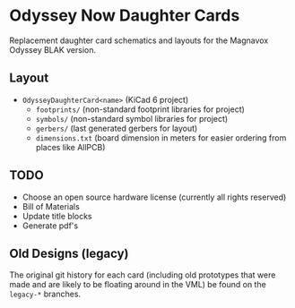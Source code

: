 # Odyssey Now Daughter Cards

Replacement daughter card schematics and layouts for the Magnavox Odyssey BLAK version.

## Layout
* `OdysseyDaughterCard<name>` (KiCad 6 project)
  * `footprints/` (non-standard footprint libraries for project)
  * `symbols/` (non-standard symbol libraries for project)
  * `gerbers/` (last generated gerbers for layout)
  * `dimensions.txt` (board dimension in meters for easier ordering from places like AllPCB)
  
## TODO
* Choose an open source hardware license (currently all rights reserved)
* Bill of Materials
* Update title blocks
* Generate pdf's

## Old Designs (legacy)
The original git history for each card (including old prototypes that were made and are likely to be floating around in the VML) be found on the `legacy-*` branches.
